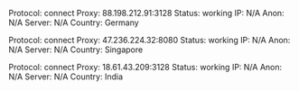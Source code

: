 Protocol: connect
Proxy: 88.198.212.91:3128
Status: working
IP: N/A
Anon: N/A
Server: N/A
Country: Germany

Protocol: connect
Proxy: 47.236.224.32:8080
Status: working
IP: N/A
Anon: N/A
Server: N/A
Country: Singapore

Protocol: connect
Proxy: 18.61.43.209:3128
Status: working
IP: N/A
Anon: N/A
Server: N/A
Country: India

